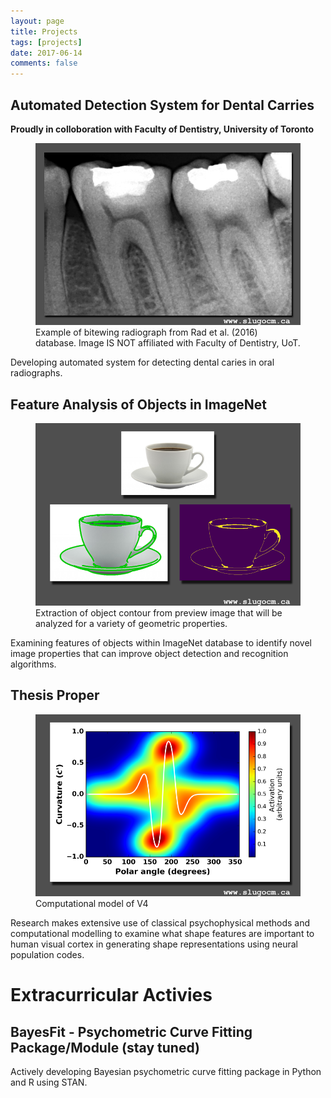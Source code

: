 ```yaml
---
layout: page
title: Projects
tags: [projects]
date: 2017-06-14
comments: false
---
```


## Automated Detection System for Dental Carries 
**Proudly in colloboration with Faculty of Dentistry, University of Toronto**

<figure>
    <a href="/assets/img/project_tooth.png"><img src="/assets/img/project_tooth.png"></a>
    <figcaption>Example of bitewing radiograph from Rad et al. (2016) database. Image IS NOT affiliated with Faculty of Dentistry, UoT.</figcaption>
</figure>

Developing automated system for detecting dental caries in oral radiographs. 


## Feature Analysis of Objects in ImageNet

<figure>
    <a href="/assets/img/project_natural_images.png"><img src="/assets/img/project_natural_images.png"></a>
    <figcaption>Extraction of object contour from preview image that will be analyzed for a variety of geometric properties.</figcaption>
</figure>

Examining features of objects within ImageNet database to identify novel image properties that can improve object detection and recognition algorithms.   


## Thesis Proper 

<figure>
    <a href="/assets/img/project_neural_model.png"><img src="/assets/img/project_neural_model.png"></a>
    <figcaption>Computational model of V4</figcaption>
</figure>

Research makes extensive use of classical psychophysical methods and computational modelling to examine what shape features are important to human visual cortex in generating shape representations using neural population codes.


# Extracurricular Activies

## BayesFit - Psychometric Curve Fitting Package/Module (stay tuned)


<!-- <figure>
    <a href="/assets/img/research_img.jpg"><img src="/assets/img/research_img.jpg"></a>
    <figcaption>Computational model of V4</figcaption>
</figure> -->

Actively developing Bayesian psychometric curve fitting package in Python and R using STAN. 






